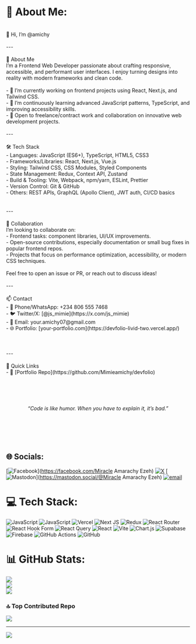 <!-- Greeting -->



<!---
Mimieamichy/Mimieamichy is a ✨ special ✨ repository because its `README.md` (this file) appears on your GitHub profile.
You can click the Preview link to take a look at your changes. - 💼 LinkedIn: [Your Name](https://www.linkedin.com/in/your-linkedin) 
--->
# 💫 About Me:
<!-- Greeting --><br>👋 Hi, I’m @amichy <br><br>---<br><br> 🎯 About Me<br>I’m a Frontend Web Developer passionate about crafting responsive, accessible, and performant user interfaces. I enjoy turning designs into reality with modern frameworks and clean code.<br><br>- 🔭 I’m currently working on frontend projects using React, Next.js, and Tailwind CSS.<br>- 🌱 I’m continuously learning advanced JavaScript patterns, TypeScript, and improving accessibility skills.<br>- 💼 Open to freelance/contract work and collaboration on innovative web development projects.<br><br>---<br><br> 🛠 Tech Stack<br>- Languages: JavaScript (ES6+), TypeScript, HTML5, CSS3<br>- Frameworks/Libraries: React, Next.js, Vue.js <br>- Styling: Tailwind CSS, CSS Modules, Styled Components<br>- State Management: Redux, Context API, Zustand <br>- Build & Tooling: Vite, Webpack, npm/yarn, ESLint, Prettier<br>- Version Control: Git & GitHub<br>- Others: REST APIs, GraphQL (Apollo Client), JWT auth, CI/CD basics<br><br><br>---<br><br> 🤝 Collaboration<br>I’m looking to collaborate on:<br>- Frontend tasks: component libraries, UI/UX improvements.<br>- Open-source contributions, especially documentation or small bug fixes in popular frontend repos.<br>- Projects that focus on performance optimization, accessibility, or modern CSS techniques.<br><br>Feel free to open an issue or PR, or reach out to discuss ideas!<br><br>---<br><br> 📫 Contact<br>- 📱 Phone/WhatsApp: +234 806 555 7468  <br>- 🐦 Twitter/X: [@js_mimie](https://x.com/js_mimie)  <br>- 📧 Email: your.amichy07@gmail.com    <br>- 🌐 Portfolio: [your-portfolio.com](https://devfolio-livid-two.vercel.app/)<br><br><br><br>---<br><br> 🔗 Quick Links<br>- 📂 [Portfolio Repo](https://github.com/Mimieamichy/devfolio)  <br><br><br><br><p align="center"><br>  <em>“Code is like humor. When you have to explain it, it’s bad.”</em><br></p><br><br><br><br>


## 🌐 Socials:
[![Facebook](https://img.shields.io/badge/Facebook-%231877F2.svg?logo=Facebook&logoColor=white)](https://facebook.com/Miracle Amarachy Ezeh) [![X](https://img.shields.io/badge/X-black.svg?logo=X&logoColor=white)](https://x.com/mimie_js) [![Mastodon](https://img.shields.io/badge/-MASTODON-%232B90D9?logo=mastodon&logoColor=white)](https://mastodon.social/@Miracle Amarachy Ezeh) [![email](https://img.shields.io/badge/Email-D14836?logo=gmail&logoColor=white)](mailto:amichy07@gmail.com) 

# 💻 Tech Stack:
![JavaScript](https://img.shields.io/badge/javascript-%23323330.svg?style=for-the-badge&logo=javascript&logoColor=%23F7DF1E) ![JavaScript](https://img.shields.io/badge/javascript-%23323330.svg?style=for-the-badge&logo=javascript&logoColor=%23F7DF1E) ![Vercel](https://img.shields.io/badge/vercel-%23000000.svg?style=for-the-badge&logo=vercel&logoColor=white) ![Next JS](https://img.shields.io/badge/Next-black?style=for-the-badge&logo=next.js&logoColor=white) ![Redux](https://img.shields.io/badge/redux-%23593d88.svg?style=for-the-badge&logo=redux&logoColor=white) ![React Router](https://img.shields.io/badge/React_Router-CA4245?style=for-the-badge&logo=react-router&logoColor=white) ![React Hook Form](https://img.shields.io/badge/React%20Hook%20Form-%23EC5990.svg?style=for-the-badge&logo=reacthookform&logoColor=white) ![React Query](https://img.shields.io/badge/-React%20Query-FF4154?style=for-the-badge&logo=react%20query&logoColor=white) ![React](https://img.shields.io/badge/react-%2320232a.svg?style=for-the-badge&logo=react&logoColor=%2361DAFB) ![Vite](https://img.shields.io/badge/vite-%23646CFF.svg?style=for-the-badge&logo=vite&logoColor=white) ![Chart.js](https://img.shields.io/badge/chart.js-F5788D.svg?style=for-the-badge&logo=chart.js&logoColor=white) ![Supabase](https://img.shields.io/badge/Supabase-3ECF8E?style=for-the-badge&logo=supabase&logoColor=white) ![Firebase](https://img.shields.io/badge/firebase-a08021?style=for-the-badge&logo=firebase&logoColor=ffcd34) ![GitHub Actions](https://img.shields.io/badge/github%20actions-%232671E5.svg?style=for-the-badge&logo=githubactions&logoColor=white) ![GitHub](https://img.shields.io/badge/github-%23121011.svg?style=for-the-badge&logo=github&logoColor=white)
# 📊 GitHub Stats:
![](https://github-readme-stats.vercel.app/api?username=mimieamichy&theme=dark&hide_border=false&include_all_commits=false&count_private=false)<br/>
![](https://nirzak-streak-stats.vercel.app/?user=mimieamichy&theme=dark&hide_border=false)<br/>
![](https://github-readme-stats.vercel.app/api/top-langs/?username=mimieamichy&theme=dark&hide_border=false&include_all_commits=false&count_private=false&layout=compact)

### 🔝 Top Contributed Repo
![](https://github-contributor-stats.vercel.app/api?username=mimieamichy&limit=5&theme=dark&combine_all_yearly_contributions=true)

---
[![](https://visitcount.itsvg.in/api?id=mimieamichy&icon=0&color=0)](https://visitcount.itsvg.in)

<!-- Proudly created with GPRM ( https://gprm.itsvg.in ) -->
